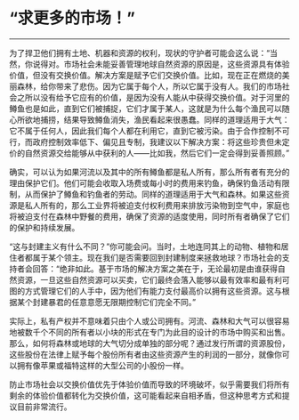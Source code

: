 # “求更多的市场！”

------

为了捍卫他们拥有土地、机器和资源的权利，现状的守护者可能会这么说：“当然，你说得对。市场社会未能妥善管理地球自然资源的原因是，这些资源具有体验价值，但没有交换价值。解决方案是赋予它们交换价值。比如，现在正在燃烧的美丽森林，给你带来了悲伤。因为它属于每个人，所以它属于没有人。我们的市场社会之所以没有给予它应有的价值，是因为没有人能从中获得交换价值。对于河里的鳟鱼也是如此，直到它们被捕捉，它们才属于某人，这就是为什么每个渔民可以随心所欲地捕捞，结果导致鳟鱼消失，渔民看起来很愚蠢。同样的道理适用于大气：它不属于任何人，因此我们每个人都在利用它，直到它被污染。由于合作控制不可行，而政府控制效率低下、偏见且专制，我建议以下解决方案：将这些珍贵但未定价的自然资源交给能够从中获利的人——比如我，然后它们一定会得到妥善照顾。”

确实，可以认为如果河流以及其中的所有鳟鱼都是私人所有，那么所有者有充分的理由保护它们。他们可能会收取入场费或每小时的费用来钓鱼，确保钓鱼活动有限制，从而保护了鳟鱼和钓鱼者的劳动。同样的道理适用于大气和森林。如果这些资源是私人所有的，那么工业界将被迫支付权利费用来排放污染物到空气中，家庭也将被迫支付在森林中野餐的费用，确保了资源的适度使用，同时所有者确保了它们的保护和持续发展。

“这与封建主义有什么不同？”你可能会问。当时，土地连同其上的动物、植物和居住者都属于某个领主。现在我们是否需要回到封建制度来拯救地球？市场社会的支持者会回答：“绝非如此。基于市场的解决方案之美在于，无论最初是由谁获得自然资源，一旦这些自然资源可以买卖，它们最终会落入能够以最有效率和最有利可图的方式管理它们的人手中，因为他们有能力支付最高价以拥有这些资源。这与根据某个封建暴君的任意意愿无限期控制它们完全不同。”

实际上，私有产权并不意味着只由个人或公司拥有。河流、森林和大气可以很容易地被数千个不同的所有者以小块的形式在专门为此目的设计的市场中购买和出售。那么，如何将森林或地球的大气切分成单独的部分呢？通过发行所谓的资源股份，这些股份在法律上赋予每个股份所有者由这些资源产生的利润的一部分，就像你可以拥有像苹果或福特这样的大型公司的小股份一样。

防止市场社会以交换价值优先于体验价值而导致的环境破坏，似乎需要我们将所有剩余的体验价值都转化为交换价值，这可能看起来自相矛盾，但这种思考方式和提议目前非常流行。
